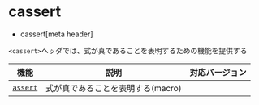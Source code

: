 # cassert
* cassert[meta header]

`<cassert>`ヘッダでは、式が真であることを表明するための機能を提供する

| 機能                          | 説明                              | 対応バージョン |
|-------------------------------|-----------------------------------|----------------|
| [`assert`](cassert/assert.md) | 式が真であることを表明する(macro) | |
